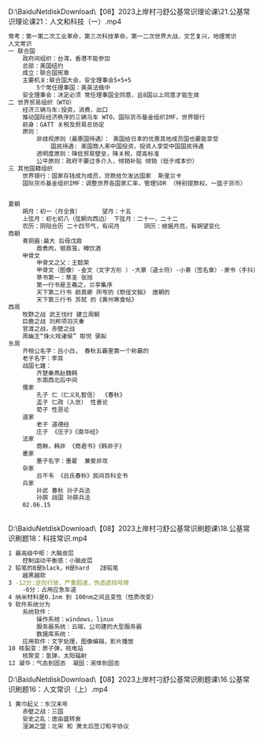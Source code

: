

D:\BaiduNetdiskDownload\【08】2023上岸村刁舒公基常识理论课\21.公基常识理论课21：人文和科技（一）.mp4

```sh
常考：第一第二次工业革命，第三次科技革命，第一二次世界大战，文艺复兴，地理常识
人文常识
一 联合国
	政府间组织：台湾，香港不能参加
	总部：美国纽约
	成立：联合国宪章
	主要机关:联合国大会，安全理事会5+5+5
		5个常任理事国：美英法俄中 
	安全理事会：决定必须 常任理事国全同意，且8国以上同意才能生效
二 世界贸易组织（WTO）
	经济三辆马车:投资，消费，出口
	推动国际经济秩序的三辆马车 WTO，国际货币基金组织IMF，世界银行
	前身：GATT 关税及贸易总协定 
	原则：
		非歧视原则（最惠国待遇）： 美国给日本的优惠其他成员国也要能享受
			国民待遇: 美国商人来中国投资，投资人享受中国国民待遇
		透明度原则：降低贸易壁垒，降关税，提高标准
		公平原则：政府不要过多介入，倾销补贴 倾销（低于成本价）
三 其他国籍组织
	世界银行：国家存钱成为成员，贷款给欠发达国家	斯里兰卡
	国际货币基金组织IMF：调整世界各国家汇率，管理SDR （特别提款权，一篮子货币）


夏朝
	朔月：初一（月全食）		望月：十五	
	上弦月：初七初八（弦朝向西边）	下弦月：二十一，二十二
	农历：阴阳合历	二十四节气，有闰月		阴历：根据月亮，有朔望变化
商朝
	青铜器:最大 后母戊鼎	
		鼎煮肉，虢蒸笼，樽饮酒
	甲骨文
		甲骨文之父：王懿荣
		甲骨文（图像）-金文（文字方形 ）-大篆（道士符）-小篆（签名章）-隶书（手抖）-草书-楷书-行书
		草书第一：草圣 张旭
		第一行书是王羲之，兰亭集序 
		天下第二行书 颜真卿 所写的《祭侄文稿》 唐朝的
		天下第三行书 苏轼 的《黄州寒食帖》
西周
	牧野之战 武王伐纣 建立周朝
	巨鹿之战 刘邦项羽灭秦
	官渡之战，赤壁之战
	周幽王“烽火戏诸侯” 取悦 褒姒
东周
	齐桓公名字：吕小白， 春秋五霸里第一个称霸的
	老子名字：李耳
	战国七雄：
		齐楚秦燕赵魏韩
		东南西北后中间 
	儒家
		孔子 仁（仁义礼智信） 《春秋》
		孟子 仁政（入世） 性善论
		荀子 性恶论
	道家
		老子 道德经
		庄子 《庄子》《南华经》
	法家
		商鞅，韩非 《商君书》《韩非子》
	墨家
		墨子名字：墨翟  兼爱非攻
	杂家
		吕不韦 《吕氏春秋》民间百科全书
	兵家
		孙武 春秋 孙子兵法
		孙膑 战国 孙膑兵法
	02.06.15
	
```



D:\BaiduNetdiskDownload\【08】2023上岸村刁舒公基常识刷题课\18.公基常识刷题18：科技常识.mp4

```sh
1 最高级中枢：大脑皮层
	控制运动平衡感：小脑皮层
2 铅笔的B是black，H是hard   2B铅笔
	越黑越软
3 -12分:逆向行驶，严重超速，伪造遮挡号牌
	-6分：占用应急车道
4 纳米材料是0.1nm 到 100nm之间且变性（性质改变）
9 软件系统分为
	系统软件：
		操作系统：windows，linux
		服务器系统：云端，公司建的大型服务器
		数据库系统：
	应用软件：文字处理，图像编辑，影片播放
10 核裂变：原子弹，核电站
	核聚变：氢弹，太阳辐射
12 凝华：气态到固态  凝固：液体到固态

```



D:\BaiduNetdiskDownload\【08】2023上岸村刁舒公基常识刷题课\16.公基常识刷题16：人文常识（上）.mp4

```sh
1 黄巾起义：东汉末年
	赤壁之战：三国
	安史之乱：唐由盛转衰
	澶渊之盟：北宋 和 萧太后签订和平协议
```

